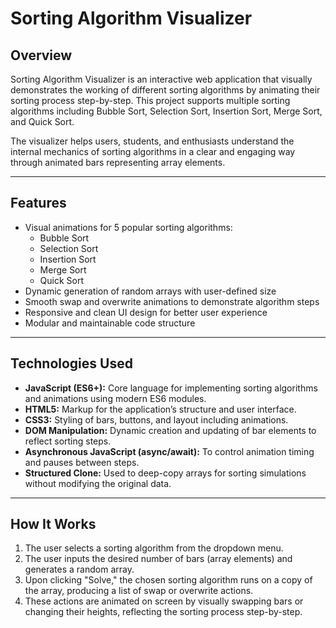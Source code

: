 # Sorting Algorithm Visualizer

## Overview
Sorting Algorithm Visualizer is an interactive web application that visually demonstrates the working of different sorting algorithms by animating their sorting process step-by-step. This project supports multiple sorting algorithms including Bubble Sort, Selection Sort, Insertion Sort, Merge Sort, and Quick Sort.

The visualizer helps users, students, and enthusiasts understand the internal mechanics of sorting algorithms in a clear and engaging way through animated bars representing array elements.

---

## Features
- Visual animations for 5 popular sorting algorithms:
  - Bubble Sort
  - Selection Sort
  - Insertion Sort
  - Merge Sort
  - Quick Sort
- Dynamic generation of random arrays with user-defined size
- Smooth swap and overwrite animations to demonstrate algorithm steps
- Responsive and clean UI design for better user experience
- Modular and maintainable code structure

---

## Technologies Used
- **JavaScript (ES6+):** Core language for implementing sorting algorithms and animations using modern ES6 modules.
- **HTML5:** Markup for the application’s structure and user interface.
- **CSS3:** Styling of bars, buttons, and layout including animations.
- **DOM Manipulation:** Dynamic creation and updating of bar elements to reflect sorting steps.
- **Asynchronous JavaScript (async/await):** To control animation timing and pauses between steps.
- **Structured Clone:** Used to deep-copy arrays for sorting simulations without modifying the original data.
  
---

## How It Works
1. The user selects a sorting algorithm from the dropdown menu.
2. The user inputs the desired number of bars (array elements) and generates a random array.
3. Upon clicking "Solve," the chosen sorting algorithm runs on a copy of the array, producing a list of swap or overwrite actions.
4. These actions are animated on screen by visually swapping bars or changing their heights, reflecting the sorting process step-by-step.
